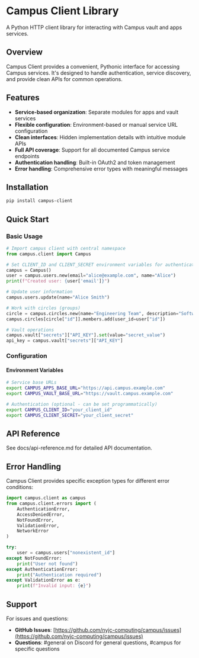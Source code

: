 # Campus Client Library

A Python HTTP client library for interacting with Campus vault and apps services.

## Overview

Campus Client provides a convenient, Pythonic interface for accessing Campus services. It's designed to handle authentication, service discovery, and provide clean APIs for common operations.

## Features

- **Service-based organization**: Separate modules for apps and vault services
- **Flexible configuration**: Environment-based or manual service URL configuration
- **Clean interfaces**: Hidden implementation details with intuitive module APIs
- **Full API coverage**: Support for all documented Campus service endpoints
- **Authentication handling**: Built-in OAuth2 and token management
- **Error handling**: Comprehensive error types with meaningful messages

## Installation

```bash
pip install campus-client
```

## Quick Start

### Basic Usage

```python
# Import campus client with central namespace
from campus.client import Campus

# Set CLIENT_ID and CLIENT_SECRET environment variables for authentication
campus = Campus()
user = campus.users.new(email="alice@example.com", name="Alice")
print(f"Created user: {user['email']}")

# Update user information
campus.users.update(name="Alice Smith")

# Work with circles (groups)
circle = campus.circles.new(name="Engineering Team", description="Software engineering team")
campus.circles[circle["id"]].members.add(user_id=user["id"])

# Vault operations
campus.vault["secrets"]["API_KEY"].set(value="secret_value")
api_key = campus.vault["secrets"]["API_KEY"]
```

### Configuration

#### Environment Variables

```bash
# Service base URLs
export CAMPUS_APPS_BASE_URL="https://api.campus.example.com"
export CAMPUS_VAULT_BASE_URL="https://vault.campus.example.com"

# Authentication (optional - can be set programmatically)
export CAMPUS_CLIENT_ID="your_client_id"
export CAMPUS_CLIENT_SECRET="your_client_secret"
```

## API Reference

See docs/api-reference.md for detailed API documentation.

## Error Handling

Campus Client provides specific exception types for different error conditions:

```python
import campus.client as campus
from campus.client.errors import (
    AuthenticationError,
    AccessDeniedError,
    NotFoundError,
    ValidationError,
    NetworkError
)

try:
    user = campus.users["nonexistent_id"]
except NotFoundError:
    print("User not found")
except AuthenticationError:
    print("Authentication required")
except ValidationError as e:
    print(f"Invalid input: {e}")
```

## Support

For issues and questions:

- **GitHub Issues**: [https://github.com/nyjc-computing/campus/issues](https://github.com/nyjc-computing/campus/issues)
- **Questions**: #general on Discord for general questions, #campus for specific questions
